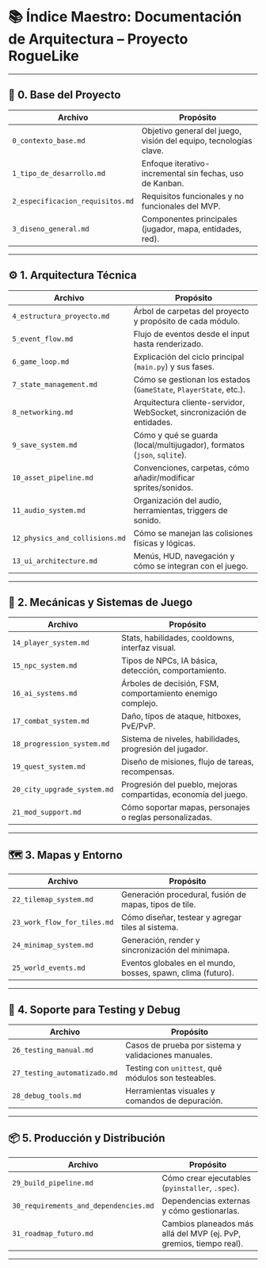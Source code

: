 
# 📚 Índice Maestro: Documentación de Arquitectura – Proyecto RogueLike

---

## 🧭 0. Base del Proyecto

| Archivo                                  | Propósito                                                                 |
|-----------------------------------------|---------------------------------------------------------------------------|
| `0_contexto_base.md`                    | Objetivo general del juego, visión del equipo, tecnologías clave.         |
| `1_tipo_de_desarrollo.md`              | Enfoque iterativo-incremental sin fechas, uso de Kanban.                 |
| `2_especificacion_requisitos.md`       | Requisitos funcionales y no funcionales del MVP.                         |
| `3_diseno_general.md`                  | Componentes principales (jugador, mapa, entidades, red).                 |

---

## ⚙️ 1. Arquitectura Técnica

| Archivo                                  | Propósito                                                                 |
|-----------------------------------------|---------------------------------------------------------------------------|
| `4_estructura_proyecto.md`             | Árbol de carpetas del proyecto y propósito de cada módulo.               |
| `5_event_flow.md`                      | Flujo de eventos desde el input hasta renderizado.                      |
| `6_game_loop.md`                       | Explicación del ciclo principal (`main.py`) y sus fases.                |
| `7_state_management.md`                | Cómo se gestionan los estados (`GameState`, `PlayerState`, etc.).       |
| `8_networking.md`                      | Arquitectura cliente-servidor, WebSocket, sincronización de entidades.  |
| `9_save_system.md`                     | Cómo y qué se guarda (local/multijugador), formatos (`json`, `sqlite`). |
| `10_asset_pipeline.md`                 | Convenciones, carpetas, cómo añadir/modificar sprites/sonidos.          |
| `11_audio_system.md`                   | Organización del audio, herramientas, triggers de sonido.                |
| `12_physics_and_collisions.md`         | Cómo se manejan las colisiones físicas y lógicas.                       |
| `13_ui_architecture.md`                | Menús, HUD, navegación y cómo se integran con el juego.                 |

---

## 🧠 2. Mecánicas y Sistemas de Juego

| Archivo                                  | Propósito                                                                 |
|-----------------------------------------|---------------------------------------------------------------------------|
| `14_player_system.md`                   | Stats, habilidades, cooldowns, interfaz visual.                         |
| `15_npc_system.md`                      | Tipos de NPCs, IA básica, detección, comportamiento.                    |
| `16_ai_systems.md`                      | Árboles de decisión, FSM, comportamiento enemigo complejo.              |
| `17_combat_system.md`                   | Daño, tipos de ataque, hitboxes, PvE/PvP.                                |
| `18_progression_system.md`             | Sistema de niveles, habilidades, progresión del jugador.                |
| `19_quest_system.md`                    | Diseño de misiones, flujo de tareas, recompensas.                       |
| `20_city_upgrade_system.md`            | Progresión del pueblo, mejoras compartidas, economía del juego.         |
| `21_mod_support.md`                     | Cómo soportar mapas, personajes o reglas personalizadas.                |

---

## 🗺️ 3. Mapas y Entorno

| Archivo                                  | Propósito                                                                 |
|-----------------------------------------|---------------------------------------------------------------------------|
| `22_tilemap_system.md`                 | Generación procedural, fusión de mapas, tipos de tile.                  |
| `23_work_flow_for_tiles.md`           | Cómo diseñar, testear y agregar tiles al sistema.                       |
| `24_minimap_system.md`                | Generación, render y sincronización del minimapa.                       |
| `25_world_events.md`                  | Eventos globales en el mundo, bosses, spawn, clima (futuro).            |

---

## 🧪 4. Soporte para Testing y Debug

| Archivo                                  | Propósito                                                                 |
|-----------------------------------------|---------------------------------------------------------------------------|
| `26_testing_manual.md`                 | Casos de prueba por sistema y validaciones manuales.                    |
| `27_testing_automatizado.md`           | Testing con `unittest`, qué módulos son testeables.                     |
| `28_debug_tools.md`                    | Herramientas visuales y comandos de depuración.                         |

---

## 📦 5. Producción y Distribución

| Archivo                                  | Propósito                                                                 |
|-----------------------------------------|---------------------------------------------------------------------------|
| `29_build_pipeline.md`                 | Cómo crear ejecutables (`pyinstaller`, `.spec`).                         |
| `30_requirements_and_dependencies.md`  | Dependencias externas y cómo gestionarlas.                              |
| `31_roadmap_futuro.md`                 | Cambios planeados más allá del MVP (ej. PvP, gremios, tiempo real).     |

---